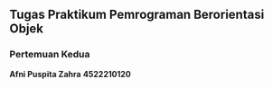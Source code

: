 ## Tugas Praktikum Pemrograman Berorientasi Objek
### Pertemuan Kedua






**Afni Puspita Zahra**
**4522210120**
